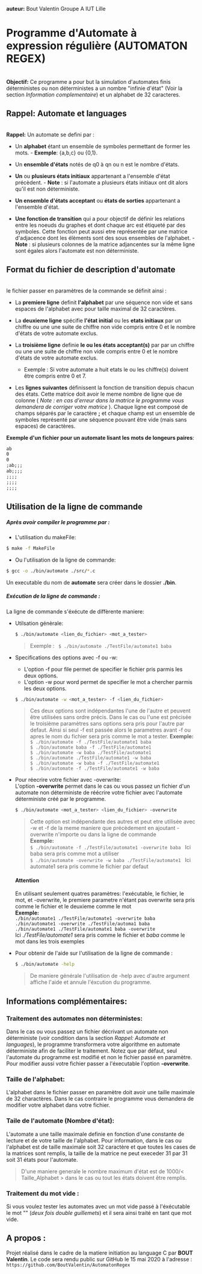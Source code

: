 **auteur:** Bout Valentin Groupe A IUT Lille
# Programme d'Automate à expression régulière (AUTOMATON REGEX)
\
**Objectif:** Ce programme a pour but la simulation d'automates finis déterministes ou non déterministes a un nombre "infinie d'état" (Voir la section *Information complementaire*) et un alphabet de 32 caracteres. 


## Rappel: Automate et languages
\
**Rappel:** Un automate se defini par : 
  - Un **alphabet** étant un ensemble de symboles permettant de former les mots. 
        - **Exemple**: {a,b,c} ou {0,1}.
        
  - Un **ensemble d'états** notés de q0 à qn ou n est le nombre d'états.
  
  - **Un** ou **plusieurs états initiaux** appartenant a l'ensemble d'état précèdent. 
        - **Note** : si l'automate a plusieurs états initiaux ont dit alors qu'il est non déterministe.
        
  - **Un ensemble d'états acceptant** ou **états de sorties** appartenant a l'ensemble d'état.
  
  - **Une fonction de transition** qui a pour objectif de définir les relations entre les noeuds du graphes et dont chaque arc est étiqueté par des symboles. Cette fonction peut aussi etre représentée par une matrice d'adjacence dont les élèments sont des sous ensembles de l'alphabet.
        - **Note** : si plusieurs colonnes de la matrice adjancentes sur la même ligne sont égales alors l'automate est non déterministe.

## Format du fichier de description d'automate
\
le fichier passer en paramètres de la commande se définit ainsi :
  - La **premiere ligne** definit **l'alphabet** par une séquence non vide et sans espaces de l'alphabet avec pour taille maximal de 32 caractères.
  
  - La **deuxieme ligne** spécifie **l'état initial** ou les **etats initiaux** par un chiffre ou une une suite de chiffre non vide compris entre 0 et le nombre d'états de votre automate exclus.
  
  - La **troisième ligne** definie **le ou les états acceptant(s)** par par un chiffre ou une une suite de chiffre non vide compris entre 0 et le nombre d'états de votre automate exclus.
     - Exemple : Si votre automate a huit etats le ou les chiffre(s) doivent être compris entre 0 et 7.
  - Les **lignes suivantes** définissent la fonction de transition depuis chacun des états. Cette matrice doit avoir le meme nombre de ligne que de colonne ( *Note : en cas d'erreur dans la matrice le programme vous demandera de corriger votre matrice* ). Chaque ligne est composé de champs séparés par le caractère **;** et chaque champ est un ensemble de symboles représenté par une séquence pouvant être vide (mais sans espaces) de caractères.
  
**Exemple d'un fichier pour un automate lisant les mots de longeurs paires**:
```txt
ab
0
0
;ab;;;
ab;;;;
;;;;
;;;;
;;;;
```

## Utilisation de la ligne de commande

##### Après avoir compiler le programme par :
  
  - L'utilisation du makeFile:
  
  ```sh
  $ make -f MakeFile
  ```
  
  - Ou l'utilisation de la ligne de commande:
  ```sh
  $ gcc -o ./bin/automate ./src/*.c
  ```
  
  Un executable du nom de **automate** sera créer dans le dossier **./bin**.

##### Exécution de la ligne de commande :
La ligne de commande s'éxécute de diffèrente maniere:

 - Utilsation génèrale:
    ```sh
    $ ./bin/automate <lien_du_fichier> <mot_a_tester>
    ```
    >Exemple : ``` $ ./bin/automate ./TestFile/automate1 baba```
    
 - Specifications des options avec -f ou -w: 
    - L'option -f pour file permet de specifier le fichier pris parmis les deux options.
    - L'option -w pour word permet de specifier le mot a chercher parmis les deux options.
    ```sh
    $ ./bin/automate -w <mot_a_tester> -f <lien_du_fichier>
    ```
    > Ces deux options sont indépendantes l'une de l'autre et peuvent être utilisées sans ordre précis. Dans le cas ou l'une est précisée le troisième paramètres sans options sera pris pour l'autre par defaut. Ainsi si seul -f est passée alors le parametres avant -f ou apres le nom du fichier sera pris comme le mot a tester.
    > **Exemple:** <br/>
    >```$ ./bin/automate -f ./TestFile/automate1 baba ```<br/>
    >```$ ./bin/automate baba -f ./TestFile/automate1 ```<br/>
    >```$ ./bin/automate -w baba ./TestFile/automate1 ```<br/>
    >```$ ./bin/automate ./TestFile/automate1 -w baba```<br/>
    >```$ ./bin/automate -w baba -f ./TestFile/automate1 ```<br/>
    >```$ ./bin/automate -f ./TestFile/automate1 -w baba```<br/>
    
 - Pour réecrire votre fichier avec -overwrite:<br/>
    L'option **-overwrite** permet dans le cas ou vous passez un fichier d'un automate non déterministe de réécrire votre fichier avec l'automate déterministe créé par le programme.
    ```sh
    $ ./bin/automate <mot_a_tester> <lien_du_fichier> -overwrite
    ```
    >Cette option est indépendante des autres et peut etre utilisée avec -w et -f de la meme maniere que précèdement en ajoutant -overwrite n'importe ou dans la ligne de commande<br/>
    >**Exemple:**<br/>
    >```$ ./bin/automate -f ./TestFile/automate1 -overwrite baba ``` Ici baba sera pris comme mot a utiliser<br/>
    >```$ ./bin/automate -overwrite -w baba ./TestFile/automate1 ``` Ici automate1 sera pris comme le fichier par defaut<br/>
    #### Attention
    En utilisant seulement quatres paramètres: l'exécutable, le fichier, le mot, et -overwrite, le premiere parametre n'étant pas overwrite sera pris comme le fichier et le deuxieme comme le mot <br/>
    **Exemple:**<br/>
    ```./bin/automate1 ./TestFile/automate1 -overwrite baba ``` <br/>
    ```./bin/automate1 -overwrite ./TestFile/automa1 baba ```<br/>
    ```./bin/automate1 ./TestFile/automate1 baba -overwrite```<br/>
    Ici *./TestFile/automate1* sera pris comme le fichier et *baba* comme le mot dans les trois exemples
 - Pour obtenir de l'aide sur l'utilisation de la ligne de commande :
    ```sh
    $ ./bin/automate -help
    ```
   > De maniere générale l'utilisation de -help avec d'autre argument affiche l'aide et annule l'éxcution du programme. 

## Informations complémentaires:

### Traitement des automates non déterministes:

Dans le cas ou vous passez un fichier décrivant un automate non déterministe (voir condition dans la section *Rappel: Automate et languages*), le programme transformera votre algorithme en automate déterministe afin de faciliter le traitement. Notez que par défaut, seul l'automate du programme est modifié et non le fichier passé en paramètre. Pour modifier aussi votre fichier passer a l'éxecutable l'option **-overwrite**.

### Taille de l'alphabet:
L'alphabet dans le fichier passer en paramètre doit avoir une taille maximale de 32 charactères. Dans le cas contraire le programme vous demandera de modifier votre alphabet dans votre fichier.

### Taile de l'automate (Nombre d'état):

L'automate a une taille maximale definie en fonction d'une constante de lecture et de votre taille de l'alphabet. Pour information, dans le cas ou l'alphabet est de taille maximale soit 32 caractère et que toutes les cases de la matrices sont remplis, la taille de la matrice ne peut execeder 31 par 31 soit 31 états pour l'automate.
>D'une maniere generale le nombre maximum d'état est de 1000/< Taille_Alphabet > dans le cas ou tout les états doivent être remplis.

### Traitement du mot vide :
Si vous voulez tester les automates avec un mot vide passé à l'éxécutable le mot "" (*deux fois double guillemets*) et il sera ainsi traité en tant que mot vide.
## A propos :
Projet réalisé dans le cadre de la matiere initiation au language C par **BOUT Valentin**.
Le code sera rendu public sur GitHub le 15 mai 2020 à l'adresse : ```https://github.com/BoutValentin/AutomatonRegex```